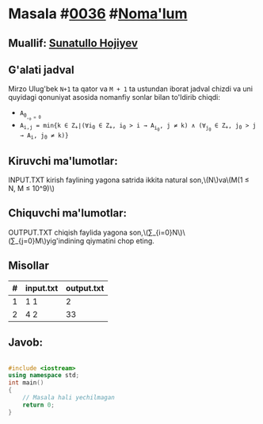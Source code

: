 <h1>Masala #<a href="https://robocontest.uz/tasks/0036">0036</a> #<a href="https://robocontest.uz/tasks?category=1">Noma'lum</a></h1>
<h2> Muallif: <a href="https://robocontest.uz/profile/sunnat">Sunatullo Hojiyev</a></h2>
<h2>G'alati jadval</h2>
<p>
    Mirzo Ulug'bek <code>N+1</code> ta qator va <code>M + 1</code> ta ustundan iborat jadval chizdi va uni quyidagi qonuniyat asosida nomanfiy sonlar bilan to'ldirib chiqdi:
<ul>
    <li>
        <code>A<sub>0<sub>,<sub>0</sub> = 0</code>
    </li>
    <li>
        <code>A<sub>i,j</sub> = min{k ∈ Z<sub>+</sub>∣(∀i<sub>0</sub> ∈ Z<sub>+</sub>, i<sub>0</sub> &gt; i → A<sub>i<sub>0</sub></sub>, j &ne; k) ∧ (∀<sub>j<sub>0</sub></sub> ∈ Z<sub>+</sub>, j<sub>0</sub> &gt; j → A<sub>i</sub>​, j<sub>0</sub> &ne; k)}</code>
    </li>
</ul>
</p>
<h2>Kiruvchi ma'lumotlar:</h2>
<p>INPUT.TXT kirish faylining yagona satrida ikkita natural son,\(N\)va\(M(1 ≤ N, M ≤ 10^9)\)</p>
<h2>Chiquvchi ma'lumotlar:</h2>
<p>OUTPUT.TXT chiqish faylida yagona son,\(∑_{i=0}N\)\(∑_{j=0}M\)yig'indining qiymatini chop eting.</p>
<h2>Misollar</h2>
<table>
    <thead>
        <tr>
            <th>#</th>
            <th>input.txt</th>
            <th>output.txt</th>
        </tr>
    </thead>
    <tbody>
            <tr>
                <td>1</td>
                <td>1 1</td>
                <td>2</td>
            </tr>
            <tr>
                <td>2</td>
                <td>4 2</td>
                <td>33</td>
            </tr>
    </tbody>
    </table>
    
<h2>Javob:</h2>

######
```cpp
#include <iostream>
using namespace std;
int main()
{
    // Masala hali yechilmagan
    return 0;
}
```
